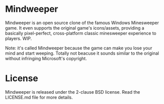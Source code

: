 # Mindweeper 

Mindweeper is an open source clone of the famous Windows Minesweeper game. It even supports the original game's icons/assets, providing a basically pixel-perfect, cross-platform classic minesweeper experience to players. WIP.

Note: it's called Mindweeper because the game can make you lose your mind and start weeping. Totally not beacuse it sounds similar to the original without infringing Microsoft's copyright. 

<!--
# Running

## Windows

## Unix-like

# Building

## Windows

## Unix-like


# Theming and icons

## Loading assets from the classic game
--->
# License

Mindweeper is released under the 2-clause BSD license. Read the LICENSE.md file for more details. 